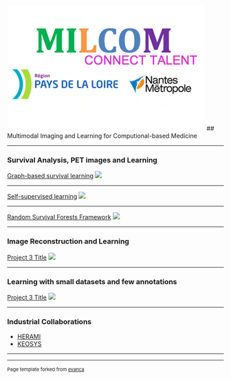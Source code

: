 
<img src="images/milcom-logos.png?raw=true"/>
## Multimodal Imaging and Learning for Computional-based Medicine

---

### Survival Analysis, PET images and Learning 

[Graph-based survival learning](/sample_page)
<img src="images/dummy_thumbnail.jpg?raw=true"/>

---
[Self-supervised learning](/pdf/sample_presentation.pdf)
<img src="images/dummy_thumbnail.jpg?raw=true"/>

---
[Random Survival Forests Framework](http://example.com/)
<img src="images/dummy_thumbnail.jpg?raw=true"/>

---
### Image Reconstruction and Learning

[Project 3 Title](http://example.com/)
<img src="images/dummy_thumbnail.jpg?raw=true"/>

---
### Learning with small datasets and few annotations

[Project 3 Title](http://example.com/)
<img src="images/dummy_thumbnail.jpg?raw=true"/>

---

### Industrial Collaborations

- [HERAMI](http://example.com/)
- [KEOSYS](http://example.com/)

---




---
<p style="font-size:11px">Page template forked from <a href="https://github.com/evanca/quick-portfolio">evanca</a></p>
<!-- Remove above link if you don't want to attibute -->
